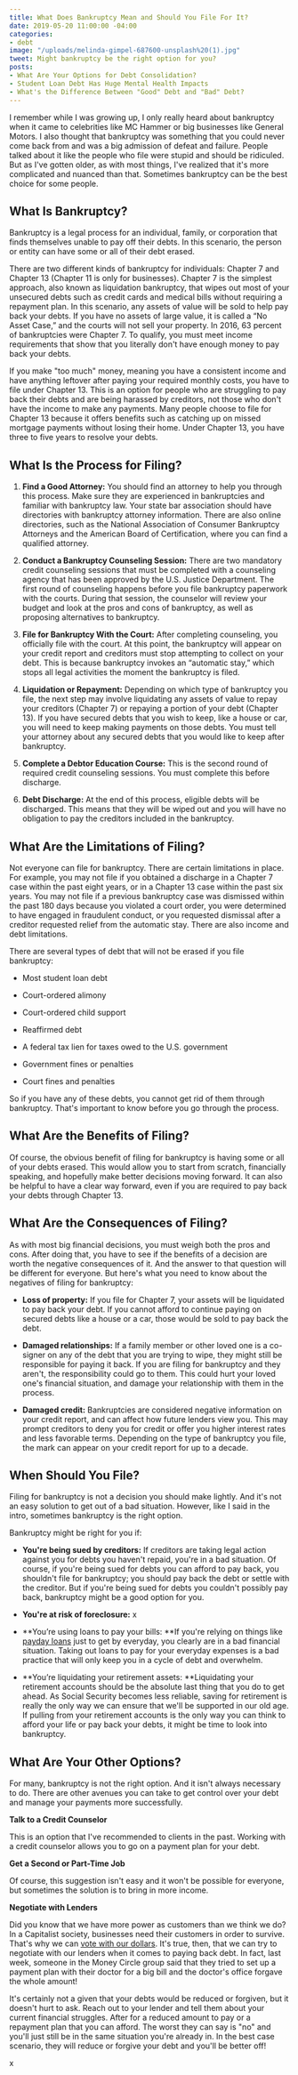 ```yaml
---
title: What Does Bankruptcy Mean and Should You File For It?
date: 2019-05-20 11:00:00 -04:00
categories:
- debt
image: "/uploads/melinda-gimpel-687600-unsplash%20(1).jpg"
tweet: Might bankruptcy be the right option for you?
posts:
- What Are Your Options for Debt Consolidation?
- Student Loan Debt Has Huge Mental Health Impacts
- What's the Difference Between "Good" Debt and "Bad" Debt?
---
```


I remember while I was growing up, I only really heard about bankruptcy when it came to celebrities like MC Hammer or big businesses like General Motors. I also thought that bankruptcy was something that you could never come back from and was a big admission of defeat and failure. People talked about it like the people who file were stupid and should be ridiculed. But as I've gotten older, as with most things, I've realized that it's more complicated and nuanced than that. Sometimes bankruptcy can be the best choice for some people.

## What Is Bankruptcy?

Bankruptcy is a legal process for an individual, family, or corporation that finds themselves unable to pay off their debts. In this scenario, the person or entity can have some or all of their debt erased.

There are two different kinds of bankruptcy for individuals: Chapter 7 and Chapter 13 (Chapter 11 is only for businesses). Chapter 7 is the simplest approach, also known as liquidation bankruptcy, that wipes out most of your unsecured debts such as credit cards and medical bills without requiring a repayment plan. In this scenario, any assets of value will be sold to help pay back your debts. If you have no assets of large value, it is called a “No Asset Case,” and the courts will not sell your property. In 2016, 63 percent of bankruptcies were Chapter 7. To qualify, you must meet income requirements that show that you literally don't have enough money to pay back your debts. 

If you make "too much" money, meaning you have a consistent income and have anything leftover after paying your required monthly costs, you have to file under Chapter 13. This is an option for people who are struggling to pay back their debts and are being harassed by creditors, not those who don't have the income to make any payments. Many people choose to file for Chapter 13 because it offers benefits such as catching up on missed mortgage payments without losing their home. Under Chapter 13, you have three to five years to resolve your debts. 

## What Is the Process for Filing?

1. **Find a Good Attorney:** You should find an attorney to help you through this process. Make sure they are experienced in bankruptcies and familiar with bankruptcy law. Your state bar association should have directories with bankruptcy attorney information.  There are also online directories, such as the National Association of Consumer Bankruptcy Attorneys and the American Board of Certification, where you can find a qualified attorney.

2. **Conduct a Bankruptcy Counseling Session:** There are two mandatory credit counseling sessions that must be completed with a counseling agency that has been approved by the U.S. Justice Department. The first round of counseling happens before you file bankruptcy paperwork with the courts. During that session, the counselor will review your budget and look at the pros and cons of bankruptcy, as well as proposing alternatives to bankruptcy.

3. **File for Bankruptcy With the Court:** After completing counseling, you officially file with the court. At this point, the bankruptcy will appear on your credit report and creditors must stop attempting to collect on your debt. This is because bankruptcy invokes an “automatic stay,” which stops all legal activities the moment the bankruptcy is filed.

4. **Liquidation or Repayment:** Depending on which type of bankruptcy you file, the next step may involve liquidating any assets of value to repay your creditors (Chapter 7) or repaying a portion of your debt (Chapter 13). If you have secured debts that you wish to keep, like a house or car, you will need to keep making payments on those debts. You must tell your attorney about any secured debts that you would like to keep after bankruptcy.

5. **Complete a Debtor Education Course:** This is the second round of required credit counseling sessions. You must complete this before discharge.

6. **Debt Discharge:** At the end of this process, eligible debts will be discharged. This means that they will be wiped out and you will have no obligation to pay the creditors included in the bankruptcy.

## What Are the Limitations of Filing?

Not everyone can file for bankruptcy. There are certain limitations in place. For example, you may not file if you obtained a discharge in a Chapter 7 case within the past eight years, or in a Chapter 13 case within the past six years. You may not file if a previous bankruptcy case was dismissed within the past 180 days because you violated a court order, you were determined to have engaged in fraudulent conduct, or you requested dismissal after a creditor requested relief from the automatic stay. There are also income and debt limitations.

There are several types of debt that will not be erased if you file bankruptcy:

* Most student loan debt

* Court-ordered alimony

* Court-ordered child support

* Reaffirmed debt

* A federal tax lien for taxes owed to the U.S. government

* Government fines or penalties

* Court fines and penalties

So if you have any of these debts, you cannot get rid of them through bankruptcy. That's important to know before you go through the process. 

## What Are the Benefits of Filing?

Of course, the obvious benefit of filing for bankruptcy is having some or all of your debts erased. This would allow you to start from scratch, financially speaking, and hopefully make better decisions moving forward. It can also be helpful to have a clear way forward, even if you are required to pay back your debts through Chapter 13. 

## What Are the Consequences of Filing?

As with most big financial decisions, you must weigh both the pros and cons. After doing that, you have to see if the benefits of a decision are worth the negative consequences of it. And the answer to that question will be different for everyone. But here's what you need to know about the negatives of filing for bankruptcy:

* **Loss of property:** If you file for Chapter 7, your assets will be liquidated to pay back your debt. If you cannot afford to continue paying on secured debts like a house or a car, those would be sold to pay back the debt. 

* **Damaged relationships:** If a family member or other loved one is a co-signer on any of the debt that you are trying to wipe, they might still be responsible for paying it back. If you are filing for bankruptcy and they aren't, the responsibility could go to them. This could hurt your loved one's financial situation, and damage your relationship with them in the process.

* **Damaged credit:** Bankruptcies are considered negative information on your credit report, and can affect how future lenders view you. This may prompt creditors to deny you for credit or offer you higher interest rates and less favorable terms. Depending on the type of bankruptcy you file, the mark can appear on your credit report for up to a decade.

## When Should You File?

Filing for bankruptcy is not a decision you should make lightly. And it's not an easy solution to get out of a bad situation. However, like I said in the intro, sometimes bankruptcy is the right option.

Bankruptcy might be right for you if:

* **You're being sued by creditors:** If creditors are taking legal action against you for debts you haven't repaid, you're in a bad situation. Of course, if you're being sued for debts you can afford to pay back, you shouldn't file for bankruptcy; you should pay back the debt or settle with the creditor. But if you're being sued for debts you couldn't possibly pay back, bankruptcy might be a good option for you.

* **You're at risk of foreclosure:** x

* **You’re using loans to pay your bills: **If you're relying on things like [payday loans](https://www.maggiegermano.com/blog/the-difference-between-good-debt-and-bad-debt/) just to get by everyday, you clearly are in a bad financial situation. Taking out loans to pay for your everyday expenses is a bad practice that will only keep you in a cycle of debt and overwhelm. 

* **You’re liquidating your retirement assets: **Liquidating your retirement accounts should be the absolute last thing that you do to get ahead. As Social Security becomes less reliable, saving for retirement is really the only way we can ensure that we'll be supported in our old age. If pulling from your retirement accounts is the only way you can think to afford your life or pay back your debts, it might be time to look into bankruptcy.

## What Are Your Other Options?

For many, bankruptcy is not the right option. And it isn't always necessary to do. There are other avenues you can take to get control over your debt and manage your payments more successfully.

**Talk to a Credit Counselor**

This is an option that I've recommended to clients in the past. Working with a credit counselor allows you to go on a payment plan for your debt. 

**Get a Second or Part-Time Job**

Of course, this suggestion isn't easy and it won't be possible for everyone, but sometimes the solution is to bring in more income. 

**Negotiate with Lenders**

Did you know that we have more power as customers than we think we do? In a Capitalist society, businesses need their customers in order to survive. That's why we can [vote with our dollars](https://www.maggiegermano.com/blog/Voting_with_Your_Dollar_on_a_Budget/). It's true, then, that we can try to negotiate with our lenders when it comes to paying back debt. In fact, last week, someone in the Money Circle group said that they tried to set up a payment plan with their doctor for a big bill and the doctor's office forgave the whole amount!

It's certainly not a given that your debts would be reduced or forgiven, but it doesn't hurt to ask. Reach out to your lender and tell them about your current financial struggles. After for a reduced amount to pay or a repayment plan that you can afford. The worst they can say is "no" and you'll just still be in the same situation you're already in. In the best case scenario, they will reduce or forgive your debt and you'll be better off!

x